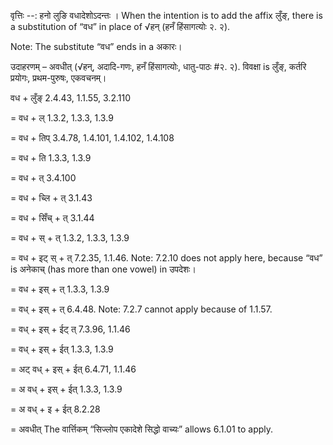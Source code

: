 

वृत्तिः --: हनो लुङि वधादेशोऽदन्तः । When the intention is to add the affix लुँङ्, there is a substitution of “वध” in place of √हन् (हनँ हिंसागत्योः २. २).

Note: The substitute “वध” ends in a अकारः।


उदाहरणम् – अवधीत् (√हन्, अदादि-गणः, हनँ हिंसागत्योः, धातु-पाठः #२. २). विवक्षा is लुँङ्, कर्तरि प्रयोगः, प्रथम-पुरुषः, एकवचनम्।


वध + लुँङ् 2.4.43, 1.1.55, 3.2.110

= वध + ल् 1.3.2, 1.3.3, 1.3.9

= वध + तिप् 3.4.78, 1.4.101, 1.4.102, 1.4.108

= वध + ति 1.3.3, 1.3.9

= वध + त् 3.4.100

= वध + च्लि + त् 3.1.43

= वध + सिँच् + त् 3.1.44

= वध + स् + त् 1.3.2, 1.3.3, 1.3.9

= वध + इट् स् + त् 7.2.35, 1.1.46. Note: 7.2.10 does not apply here, because “वध” is अनेकाच् (has more than one vowel) in उपदेशः।

= वध + इस् + त् 1.3.3, 1.3.9

= वध् + इस् + त् 6.4.48. Note: 7.2.7 cannot apply because of 1.1.57.

= वध् + इस् + ईट् त् 7.3.96, 1.1.46

= वध् + इस् + ईत् 1.3.3, 1.3.9

= अट् वध् + इस् + ईत् 6.4.71, 1.1.46

= अ वध् + इस् + ईत् 1.3.3, 1.3.9

= अ वध् + इ + ईत् 8.2.28

= अवधीत् The वार्त्तिकम् “सिज्लोप एकादेशे सिद्धो वाच्यः” allows 6.1.01 to apply.

